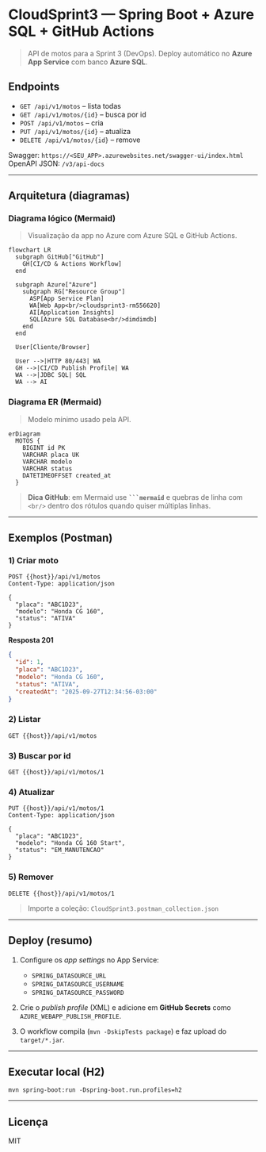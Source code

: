 
# CloudSprint3 — Spring Boot + Azure SQL + GitHub Actions

> API de motos para a Sprint 3 (DevOps). Deploy automático no **Azure App Service** com banco **Azure SQL**.

## Endpoints
- `GET /api/v1/motos` – lista todas
- `GET /api/v1/motos/{id}` – busca por id
- `POST /api/v1/motos` – cria
- `PUT /api/v1/motos/{id}` – atualiza
- `DELETE /api/v1/motos/{id}` – remove

Swagger: `https://<SEU_APP>.azurewebsites.net/swagger-ui/index.html`  
OpenAPI JSON: `/v3/api-docs`

---

## Arquitetura (diagramas)

### Diagrama lógico (Mermaid)
> Visualização da app no Azure com Azure SQL e GitHub Actions.

```mermaid
flowchart LR
  subgraph GitHub["GitHub"]
    GH[CI/CD & Actions Workflow]
  end

  subgraph Azure["Azure"]
    subgraph RG["Resource Group"]
      ASP[App Service Plan]
      WA[Web App<br/>cloudsprint3-rm556620]
      AI[Application Insights]
      SQL[Azure SQL Database<br/>dimdimdb]
    end
  end

  User[Cliente/Browser]

  User -->|HTTP 80/443| WA
  GH -->|CI/CD Publish Profile| WA
  WA -->|JDBC SQL| SQL
  WA --> AI
```

### Diagrama ER (Mermaid)
> Modelo mínimo usado pela API.

```mermaid
erDiagram
  MOTOS {
    BIGINT id PK
    VARCHAR placa UK
    VARCHAR modelo
    VARCHAR status
    DATETIMEOFFSET created_at
  }
```

> **Dica GitHub**: em Mermaid use **```` ```mermaid ````** e quebras de linha com `<br/>` dentro dos rótulos quando quiser múltiplas linhas.

---

## Exemplos (Postman)

### 1) Criar moto
```
POST {{host}}/api/v1/motos
Content-Type: application/json

{
  "placa": "ABC1D23",
  "modelo": "Honda CG 160",
  "status": "ATIVA"
}
```
**Resposta 201**
```json
{
  "id": 1,
  "placa": "ABC1D23",
  "modelo": "Honda CG 160",
  "status": "ATIVA",
  "createdAt": "2025-09-27T12:34:56-03:00"
}
```

### 2) Listar
```
GET {{host}}/api/v1/motos
```

### 3) Buscar por id
```
GET {{host}}/api/v1/motos/1
```

### 4) Atualizar
```
PUT {{host}}/api/v1/motos/1
Content-Type: application/json

{
  "placa": "ABC1D23",
  "modelo": "Honda CG 160 Start",
  "status": "EM_MANUTENCAO"
}
```

### 5) Remover
```
DELETE {{host}}/api/v1/motos/1
```

> Importe a coleção: `CloudSprint3.postman_collection.json`

---

## Deploy (resumo)

1. Configure os _app settings_ no App Service:
   - `SPRING_DATASOURCE_URL`
   - `SPRING_DATASOURCE_USERNAME`
   - `SPRING_DATASOURCE_PASSWORD`

2. Crie o *publish profile* (XML) e adicione em **GitHub Secrets** como `AZURE_WEBAPP_PUBLISH_PROFILE`.

3. O workflow compila (`mvn -DskipTests package`) e faz upload do `target/*.jar`.

---

## Executar local (H2)
```
mvn spring-boot:run -Dspring-boot.run.profiles=h2
```

---

## Licença
MIT
